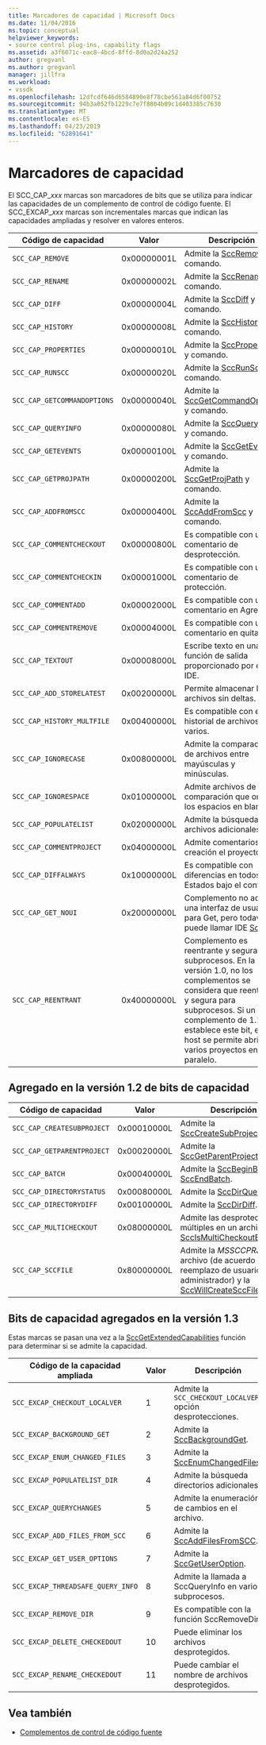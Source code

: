 ```yaml
---
title: Marcadores de capacidad | Microsoft Docs
ms.date: 11/04/2016
ms.topic: conceptual
helpviewer_keywords:
- source control plug-ins, capability flags
ms.assetid: a3f6071c-eac8-4bcd-8ffd-8d0a2d24a252
author: gregvanl
ms.author: gregvanl
manager: jillfra
ms.workload:
- vssdk
ms.openlocfilehash: 12dfcdf646d6584890e8f78cbe561a84d6f00752
ms.sourcegitcommit: 94b3a052fb1229c7e7f8804b09c1d403385c7630
ms.translationtype: MT
ms.contentlocale: es-ES
ms.lasthandoff: 04/23/2019
ms.locfileid: "62891641"
---
```

# <a name="capability-flags"></a>Marcadores de capacidad
El SCC_CAP_*xxx* marcas son marcadores de bits que se utiliza para indicar las capacidades de un complemento de control de código fuente. El SCC_EXCAP_*xxx* marcas son incrementales marcas que indican las capacidades ampliadas y resolver en valores enteros.

|Código de capacidad|Valor|Descripción|
|---------------------|-----------|-----------------|
|`SCC_CAP_REMOVE`|0x00000001L|Admite la [SccRemove](../extensibility/sccremove-function.md) y comando.|
|`SCC_CAP_RENAME`|0x00000002L|Admite la [SccRename](../extensibility/sccrename-function.md) y comando.|
|`SCC_CAP_DIFF`|0x00000004L|Admite la [SccDiff](../extensibility/sccdiff-function.md) y comando.|
|`SCC_CAP_HISTORY`|0x00000008L|Admite la [SccHistory](../extensibility/scchistory-function.md) y comando.|
|`SCC_CAP_PROPERTIES`|0x00000010L|Admite la [SccProperties](../extensibility/sccproperties-function.md) y comando.|
|`SCC_CAP_RUNSCC`|0x00000020L|Admite la [SccRunScc](../extensibility/sccrunscc-function.md) y comando.|
|`SCC_CAP_GETCOMMANDOPTIONS`|0x00000040L|Admite la [SccGetCommandOptions](../extensibility/sccgetcommandoptions-function.md) y comando.|
|`SCC_CAP_QUERYINFO`|0x00000080L|Admite la [SccQueryInfo](../extensibility/sccqueryinfo-function.md) y comando.|
|`SCC_CAP_GETEVENTS`|0x00000100L|Admite la [SccGetEvents](../extensibility/sccgetevents-function.md) y comando.|
|`SCC_CAP_GETPROJPATH`|0x00000200L|Admite la [SccGetProjPath](../extensibility/sccgetprojpath-function.md) y comando.|
|`SCC_CAP_ADDFROMSCC`|0x00000400L|Admite la [SccAddFromScc](../extensibility/sccaddfromscc-function.md) y comando.|
|`SCC_CAP_COMMENTCHECKOUT`|0x00000800L|Es compatible con un comentario de desprotección.|
|`SCC_CAP_COMMENTCHECKIN`|0x00001000L|Es compatible con un comentario de protección.|
|`SCC_CAP_COMMENTADD`|0x00002000L|Es compatible con un comentario en Agregar.|
|`SCC_CAP_COMMENTREMOVE`|0x00004000L|Es compatible con un comentario en quitar.|
|`SCC_CAP_TEXTOUT`|0x00008000L|Escribe texto en una función de salida proporcionado por el IDE.|
|`SCC_CAP_ADD_STORELATEST`|0x00200000L|Permite almacenar los archivos sin deltas.|
|`SCC_CAP_HISTORY_MULTFILE`|0x00400000L|Es compatible con el historial de archivos varios.|
|`SCC_CAP_IGNORECASE`|0x00800000L|Admite la comparación de archivos entre mayúsculas y minúsculas.|
|`SCC_CAP_IGNORESPACE`|0x01000000L|Admite archivos de comparación que omite los espacios en blanco.|
|`SCC_CAP_POPULATELIST`|0x02000000L|Admite la búsqueda de archivos adicionales.|
|`SCC_CAP_COMMENTPROJECT`|0x04000000L|Admite comentarios en creación el proyecto.|
|`SCC_CAP_DIFFALWAYS`|0x10000000L|Es compatible con diferencias en todos los Estados bajo el control.|
|`SCC_CAP_GET_NOUI`|0x20000000L|Complemento no admite una interfaz de usuario para Get, pero todavía puede llamar IDE [SccGet](../extensibility/sccget-function.md).|
|`SCC_CAP_REENTRANT`|0x40000000L|Complemento es reentrante y segura para subprocesos. En la versión 1.0, no los complementos se considera que reentrante y segura para subprocesos. Si un complemento de 1.1 se establece este bit, el host se permite abrir varios proyectos en paralelo.|

## <a name="capability-bits-added-in-version-12"></a>Agregado en la versión 1.2 de bits de capacidad

|Código de capacidad|Valor|Descripción|
|---------------------|-----------|-----------------|
|`SCC_CAP_CREATESUBPROJECT`|0x00010000L|Admite la [SccCreateSubProject](../extensibility/scccreatesubproject-function.md).|
|`SCC_CAP_GETPARENTPROJECT`|0x00020000L|Admite la [SccGetParentProjectPath](../extensibility/sccgetparentprojectpath-function.md).|
|`SCC_CAP_BATCH`|0x00040000L|Admite la [SccBeginBatch](../extensibility/sccbeginbatch-function.md) y [SccEndBatch](../extensibility/sccendbatch-function.md).|
|`SCC_CAP_DIRECTORYSTATUS`|0x00080000L|Admite la [SccDirQueryInfo](../extensibility/sccdirqueryinfo-function.md).|
|`SCC_CAP_DIRECTORYDIFF`|0x00100000L|Admite la [SccDirDiff](../extensibility/sccdirdiff-function.md).|
|`SCC_CAP_MULTICHECKOUT`|0x08000000L|Admite las desprotecciones múltiples en un archivo y la [SccIsMultiCheckoutEnabled](../extensibility/sccismulticheckoutenabled-function.md).|
|`SCC_CAP_SCCFILE`|0x80000000L|Admite la *MSSCCPRJ.SCC* archivo (de acuerdo con el reemplazo de usuario o administrador) y la [SccWillCreateSccFile](../extensibility/sccwillcreatesccfile-function.md).|

## <a name="capability-bits-added-in-version-13"></a>Bits de capacidad agregados en la versión 1.3
 Estas marcas se pasan una vez a la [SccGetExtendedCapabilities](../extensibility/sccgetextendedcapabilities-function.md) función para determinar si se admite la capacidad.

|Código de la capacidad ampliada|Valor|Descripción|
|------------------------------|-----------|-----------------|
|`SCC_EXCAP_CHECKOUT_LOCALVER`|1|Admite la `SCC_CHECKOUT_LOCALVER` opción desprotecciones.|
|`SCC_EXCAP_BACKGROUND_GET`|2|Admite la [SccBackgroundGet](../extensibility/sccbackgroundget-function.md).|
|`SCC_EXCAP_ENUM_CHANGED_FILES`|3|Admite la [SccEnumChangedFiles](../extensibility/sccenumchangedfiles-function.md).|
|`SCC_EXCAP_POPULATELIST_DIR`|4|Admite la búsqueda directorios adicionales.|
|`SCC_EXCAP_QUERYCHANGES`|5|Admite la enumeración de cambios en el archivo.|
|`SCC_EXCAP_ADD_FILES_FROM_SCC`|6|Admite la [SccAddFilesFromSCC](../extensibility/sccaddfilesfromscc-function.md).|
|`SCC_EXCAP_GET_USER_OPTIONS`|7|Admite la [SccGetUserOption](../extensibility/sccgetuseroption-function.md).|
|`SCC_EXCAP_THREADSAFE_QUERY_INFO`|8|Admite la llamada a SccQueryInfo en varios subprocesos.|
|`SCC_EXCAP_REMOVE_DIR`|9|Es compatible con la función SccRemoveDir.|
|`SCC_EXCAP_DELETE_CHECKEDOUT`|10|Puede eliminar los archivos desprotegidos.|
|`SCC_EXCAP_RENAME_CHECKEDOUT`|11|Puede cambiar el nombre de archivos desprotegidos.|

## <a name="see-also"></a>Vea también
- [Complementos de control de código fuente](../extensibility/source-control-plug-ins.md)